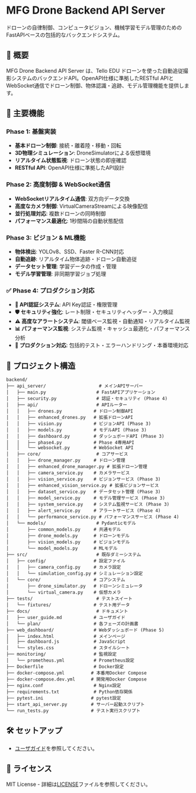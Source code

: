 # MFG Drone Backend API Server

ドローンの自律制御、コンピュータビジョン、機械学習モデル管理のためのFastAPIベースの包括的なバックエンドシステム。

## 🎯 概要

MFG Drone Backend API Server は、Tello EDU ドローンを使った自動追従撮影システムのバックエンドAPI。OpenAPI仕様に準拠したRESTful APIとWebSocket通信でドローン制御、物体認識・追跡、モデル管理機能を提供します。

## 🚀 主要機能

### Phase 1: 基盤実装
- **基本ドローン制御**: 接続・離着陸・移動・回転
- **3D物理シミュレーション**: DroneSimulatorによる仮想環境
- **リアルタイム状態監視**: ドローン状態の即座確認
- **RESTful API**: OpenAPI仕様に準拠したAPI設計

### Phase 2: 高度制御 & WebSocket通信
- **WebSocketリアルタイム通信**: 双方向データ交換
- **高度なカメラ制御**: VirtualCameraStreamによる映像配信
- **並行処理対応**: 複数ドローンの同時制御
- **パフォーマンス最適化**: 1秒間隔の自動状態配信

### Phase 3: ビジョン & ML機能
- **物体検出**: YOLOv8、SSD、Faster R-CNN対応
- **自動追跡**: リアルタイム物体追跡・ドローン自動追従
- **データセット管理**: 学習データの作成・管理
- **モデル学習管理**: 非同期学習ジョブ処理

### ✅ Phase 4: プロダクション対応
- **🔐 API認証システム**: API Key認証・権限管理
- **🛡️ セキュリティ強化**: レート制限・セキュリティヘッダー・入力検証
- **⚠️ 高度なアラートシステム**: 閾値ベース監視・自動通知・リアルタイム監視
- **📊 パフォーマンス監視**: システム監視・キャッシュ最適化・パフォーマンス分析
- **🚀 プロダクション対応**: 包括的テスト・エラーハンドリング・本番環境対応

## 📁 プロジェクト構造

```
backend/
├── api_server/                    # メインAPIサーバー
│   ├── main.py                   # FastAPIアプリケーション
│   ├── security.py               # 認証・セキュリティ (Phase 4)
│   ├── api/                      # APIルーター
│   │   ├── drones.py            # ドローン制御API
│   │   ├── enhanced_drones.py   # 拡張ドローンAPI
│   │   ├── vision.py            # ビジョンAPI (Phase 3)
│   │   ├── models.py            # モデルAPI (Phase 3)
│   │   ├── dashboard.py         # ダッシュボードAPI (Phase 3)
│   │   ├── phase4.py            # Phase 4専用API
│   │   └── websocket.py         # WebSocket API
│   ├── core/                     # コアサービス
│   │   ├── drone_manager.py     # ドローン管理
│   │   ├── enhanced_drone_manager.py # 拡張ドローン管理
│   │   ├── camera_service.py    # カメラサービス
│   │   ├── vision_service.py    # ビジョンサービス (Phase 3)
│   │   ├── enhanced_vision_service.py # 拡張ビジョンサービス
│   │   ├── dataset_service.py   # データセット管理 (Phase 3)
│   │   ├── model_service.py     # モデル管理サービス (Phase 3)
│   │   ├── system_service.py    # システム監視サービス (Phase 3)
│   │   ├── alert_service.py     # アラートサービス (Phase 4)
│   │   └── performance_service.py # パフォーマンスサービス (Phase 4)
│   └── models/                   # Pydanticモデル
│       ├── common_models.py     # 共通モデル
│       ├── drone_models.py      # ドローンモデル
│       ├── vision_models.py     # ビジョンモデル
│       └── model_models.py      # MLモデル
├── src/                          # 既存ダミーシステム
│   ├── config/                  # 設定ファイル
│   │   ├── camera_config.py     # カメラ設定
│   │   └── simulation_config.py # シミュレーション設定
│   └── core/                    # コアシステム
│       ├── drone_simulator.py   # ドローンシミュレータ
│       └── virtual_camera.py    # 仮想カメラ
├── tests/                        # テストスイート
│   └── fixtures/                # テスト用データ
├── docs/                         # ドキュメント
│   ├── user_guide.md            # ユーザガイド
│   └── plan/                    # 各フェーズの計画書
├── web_dashboard/               # Webダッシュボード (Phase 5)
│   ├── index.html               # メインページ
│   ├── dashboard.js             # JavaScript
│   └── styles.css               # スタイルシート
├── monitoring/                  # 監視設定
│   └── prometheus.yml           # Prometheus設定
├── Dockerfile                   # Docker設定
├── docker-compose.yml          # 本番用Docker Compose
├── docker-compose.dev.yml      # 開発用Docker Compose
├── nginx.conf                   # Nginx設定
├── requirements.txt             # Python依存関係
├── pytest.ini                  # pytest設定
├── start_api_server.py         # サーバー起動スクリプト
└── run_tests.py                # テスト実行スクリプト
```

## 🛠️ セットアップ

- [ユーザガイド](docs/user_guide.md)を参照してください。

## 📄 ライセンス

MIT License - 詳細は[LICENSE](../LICENSE)ファイルを参照してください。